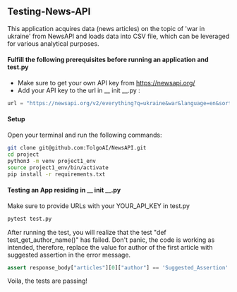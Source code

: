 ## **Testing-News-API**
This application acquires data (news articles) on the topic of 'war in ukraine' from NewsAPI and loads data into CSV file, which can be leveraged for various analytical purposes.  

#### **Fulfill the following prerequisites before running an application and test.py**
- Make sure to get your own API key from https://newsapi.org/ 
- Add your API key to the url in __ init __.py :
```python
url = "https://newsapi.org/v2/everything?q=ukraine&war&language=en&sortBy=publishedAt&apiKey=YOUR_API_KEY"
```
#### **Setup**
Open your terminal and run the following commands:
```zsh
git clone git@github.com:TolgoAI/NewsAPI.git
cd project
python3 -m venv project1_env
source project1_env/bin/activate
pip install -r requirements.txt
```

#### **Testing an App residing in __ init __.py**

Make sure to provide URLs with your YOUR_API_KEY in test.py
```zsh
pytest test.py
```
After running the test, you will realize that the test "def test_get_author_name()" has failed. Don't panic, the code is working as intended, therefore,  replace the value for author of the first article with suggested assertion in the error message. 
```python
assert response_body["articles"][0]["author"] == 'Suggested_Assertion'
```

Voila, the tests are passing!
